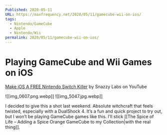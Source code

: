 ```yaml
---
Published: 2020-05-11
URL: https://maxfrequency.net/2020/05/11/gamecube-wii-on-ios/
tags:
  - Nintendo/GameCube
  - Apple
  - Nintendo/Wii
permalink: 2020/05/11/gamecube-wii-on-ios/
---
```

# Playing GameCube and Wii Games on iOS

[Make iOS A FREE Nintendo Switch Killer](https://youtu.be/Kztd8S0nzVw) by Snazzy Labs on YouTube

![[img_0607.png.webp]]
![[img_5047.jpg.webp]]

I decided to give this a shot last weekend. Absolute witchcraft that feels twisted, especially with a DualShock 4. It’s a fun and quick project to try out, but I won’t be playing GameCube games like this. I’ll stick [[The Spice of Life – Adding a Spice Orange GameCube to my Collection|with the real thing]].